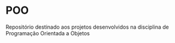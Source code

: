 # POO
 Repositório destinado aos projetos desenvolvidos na disciplina de Programação Orientada a Objetos
